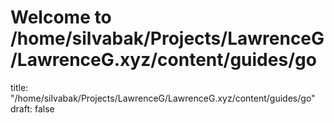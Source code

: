 # Welcome to /home/silvabak/Projects/LawrenceG/LawrenceG.xyz/content/guides/go
title: "/home/silvabak/Projects/LawrenceG/LawrenceG.xyz/content/guides/go"
draft: false

